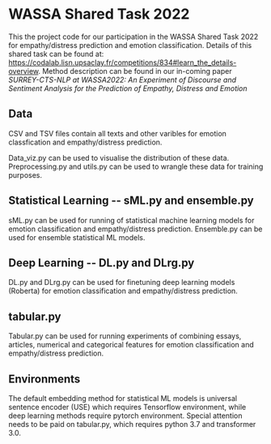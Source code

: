 # WASSA Shared Task 2022

This the project code for our participation in the WASSA Shared Task 2022 for empathy/distress prediction and emotion classification. Details of this shared task can be found at: https://codalab.lisn.upsaclay.fr/competitions/834#learn_the_details-overview. Method description can be found in our in-coming paper *SURREY-CTS-NLP at WASSA2022: An Experiment of Discourse and Sentiment Analysis for the Prediction of Empathy, Distress and Emotion*

## Data

CSV and TSV files contain all texts and other varibles for emotion classfication and empathy/distress prediction.

Data_viz.py can be used to visualise the distribution of these data. Preprocessing.py and utils.py can be used to wrangle these data for training purposes.

## Statistical Learning -- sML.py and ensemble.py

sML.py can be used for running of statistical machine learning models for emotion classification and empathy/distress prediction. Ensemble.py can be used for ensemble statistical ML models.

## Deep Learning -- DL.py and DLrg.py

DL.py and DLrg.py can be used for finetuning deep learning models (Roberta) for emotion classification and empathy/distress prediction.

## tabular.py

Tabular.py can be used for running experiments of combining essays, articles, numerical and categorical features for emotion classification and empathy/distress prediction.

## Environments

The default embedding method for statistical ML models is universal sentence encoder (USE) which requires Tensorflow environment, while deep learning methods require pytorch environment. Special attention needs to be paid on tabular.py, which requires python 3.7 and transformer 3.0.
